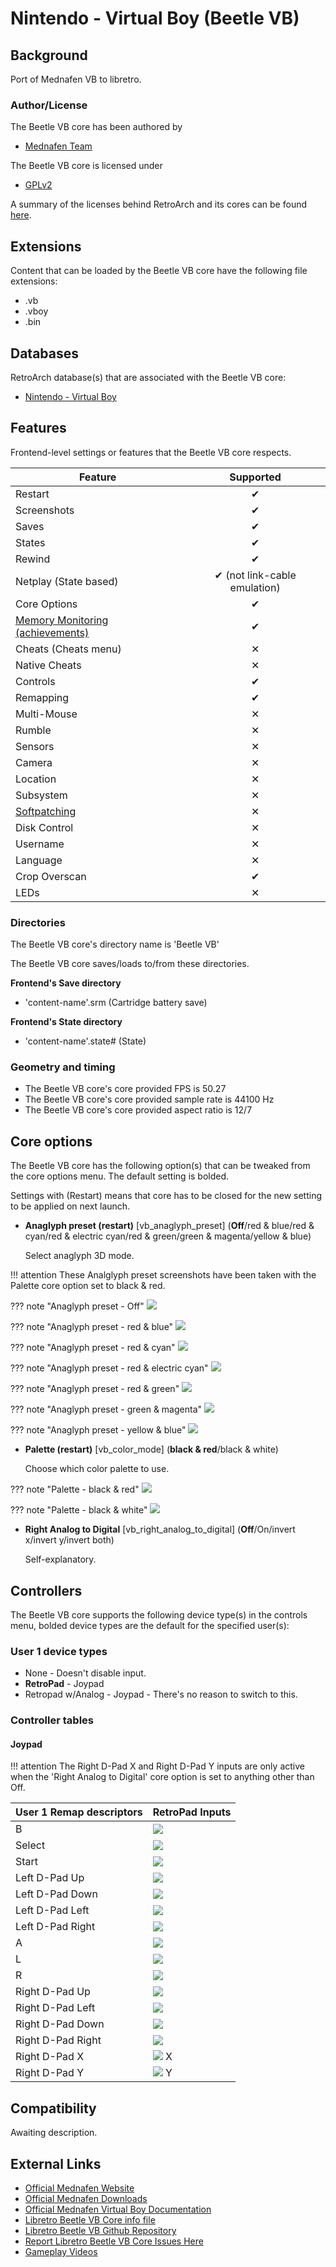 # Nintendo - Virtual Boy (Beetle VB)

## Background

Port of Mednafen VB to libretro.

### Author/License

The Beetle VB core has been authored by

- [Mednafen Team](https://mednafen.github.io/)

The Beetle VB core is licensed under

- [GPLv2](https://github.com/libretro/beetle-vb-libretro/blob/master/COPYING)

A summary of the licenses behind RetroArch and its cores can be found [here](../development/licenses.md).

## Extensions

Content that can be loaded by the Beetle VB core have the following file extensions:

- .vb
- .vboy
- .bin

## Databases

RetroArch database(s) that are associated with the Beetle VB core:

- [Nintendo - Virtual Boy](https://github.com/libretro/libretro-database/blob/master/rdb/Nintendo%20-%20Virtual%20Boy.rdb)

## Features

Frontend-level settings or features that the Beetle VB core respects.

| Feature           | Supported |
|-------------------|:---------:|
| Restart           | ✔         |
| Screenshots       | ✔         |
| Saves             | ✔         |
| States            | ✔         |
| Rewind            | ✔         |
| Netplay (State based) | ✔ (not link-cable emulation)         |
| Core Options      | ✔         |
| [Memory Monitoring (achievements)](../guides/memorymonitoring.md) | ✔         |
| Cheats (Cheats menu) | ✕         |
| Native Cheats     | ✕         |
| Controls          | ✔         |
| Remapping         | ✔         |
| Multi-Mouse       | ✕         |
| Rumble            | ✕         |
| Sensors           | ✕         |
| Camera            | ✕         |
| Location          | ✕         |
| Subsystem         | ✕         |
| [Softpatching](../guides/softpatching.md) | ✕         |
| Disk Control      | ✕         |
| Username          | ✕         |
| Language          | ✕         |
| Crop Overscan     | ✔         |
| LEDs              | ✕         |

### Directories

The Beetle VB core's directory name is 'Beetle VB'

The Beetle VB core saves/loads to/from these directories.

**Frontend's Save directory**

- 'content-name'.srm (Cartridge battery save)

**Frontend's State directory**

- 'content-name'.state# (State)

### Geometry and timing

- The Beetle VB core's core provided FPS is 50.27
- The Beetle VB core's core provided sample rate is 44100 Hz
- The Beetle VB core's core provided aspect ratio is 12/7

## Core options

The Beetle VB core has the following option(s) that can be tweaked from the core options menu. The default setting is bolded.

Settings with (Restart) means that core has to be closed for the new setting to be applied on next launch.

- **Anaglyph preset (restart)** [vb_anaglyph_preset] (**Off**/red & blue/red & cyan/red & electric cyan/red & green/green & magenta/yellow & blue)

	Select anaglyph 3D mode.

!!! attention
	These Analglyph preset screenshots have been taken with the Palette core option set to black & red.

??? note "Anaglyph preset - Off"
	![](../image/core/beetle_vb/off.png)

??? note "Anaglyph preset - red & blue"
	![](../image/core/beetle_vb/red&blue.png)

??? note "Anaglyph preset - red & cyan"
	![](../image/core/beetle_vb/red&cyan.png)

??? note "Anaglyph preset - red & electric cyan"
	![](../image/core/beetle_vb/red&electriccyan.png)

??? note "Anaglyph preset - red & green"
	![](../image/core/beetle_vb/red&green.png)

??? note "Anaglyph preset - green & magenta"
	![](../image/core/beetle_vb/green&magenta.png)

??? note "Anaglyph preset - yellow & blue"
	![](../image/core/beetle_vb/yellow&blue.png)

- **Palette (restart)** [vb_color_mode] (**black & red**/black & white)

	Choose which color palette to use.

??? note "Palette - black & red"
	![](../image/core/beetle_vb/black&red.png)

??? note "Palette - black & white"
	![](../image/core/beetle_vb/black&white.png)

- **Right Analog to Digital** [vb_right_analog_to_digital] (**Off**/On/invert x/invert y/invert both)

	Self-explanatory.

## Controllers

The Beetle VB core supports the following device type(s) in the controls menu, bolded device types are the default for the specified user(s):

### User 1 device types

- None - Doesn't disable input.
- **RetroPad** - Joypad
- Retropad w/Analog - Joypad - There's no reason to switch to this.

### Controller tables

#### Joypad

!!! attention
	The Right D-Pad X and Right D-Pad Y inputs are only active when the 'Right Analog to Digital' core option is set to anything other than Off.

| User 1 Remap descriptors | RetroPad Inputs                              |
|--------------------------|----------------------------------------------|
| B                        | ![](../image/retropad/retro_b.png)       |
| Select                   | ![](../image/retropad/retro_select.png)        |
| Start                    | ![](../image/retropad/retro_start.png)         |
| Left D-Pad Up            | ![](../image/retropad/retro_dpad_up.png)       |
| Left D-Pad Down          | ![](../image/retropad/retro_dpad_down.png)     |
| Left D-Pad Left          | ![](../image/retropad/retro_dpad_left.png)     |
| Left D-Pad Right         | ![](../image/retropad/retro_dpad_right.png)    |
| A                        | ![](../image/retropad/retro_a.png)       |
| L                        | ![](../image/retropad/retro_l1.png)            |
| R                        | ![](../image/retropad/retro_r1.png)            |
| Right D-Pad Up           | ![](../image/retropad/retro_l2.png)            |
| Right D-Pad Left         | ![](../image/retropad/retro_r2.png)            |
| Right D-Pad Down         | ![](../image/retropad/retro_l3.png)            |
| Right D-Pad Right        | ![](../image/retropad/retro_r3.png)            |
| Right D-Pad X            | ![](../image/retropad/retro_right_stick.png) X |
| Right D-Pad Y            | ![](../image/retropad/retro_right_stick.png) Y |

## Compatibility

Awaiting description.

## External Links

- [Official Mednafen Website](https://mednafen.github.io/)
- [Official Mednafen Downloads](https://mednafen.github.io/releases/)
- [Official Mednafen Virtual Boy Documentation](https://mednafen.github.io/documentation/vb.html)
- [Libretro Beetle VB Core info file](https://github.com/libretro/libretro-super/blob/master/dist/info/mednafen_vb_libretro.info)
- [Libretro Beetle VB Github Repository](https://github.com/libretro/beetle-vb-libretro)
- [Report Libretro Beetle VB Core Issues Here](https://github.com/libretro/beetle-vb-libretro/issues)
- [Gameplay Videos](https://www.youtube.com/playlist?list=PLRbgg4gk_0Ie8JxLxnW6r6_OeI8TSBPH_)